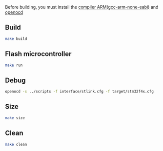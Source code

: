 Before building, you must install the [compiler ARM(gcc-arm-none-eabi)](https://developer.arm.com/tools-and-software/open-source-software/developer-tools/gnu-toolchain/gnu-rm/downloads) and [openocd](http://openocd.org/)

## Build

```bash
make build
```

## Flash microcontroller

```bash
make run
```

## Debug

```bash
openocd -s ../scripts -f interface/stlink.cfg -f target/stm32f4x.cfg
```

## Size

```bash
make size
```

## Clean

```bash
make clean
```